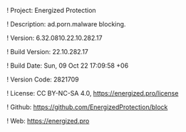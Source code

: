! Project: Energized Protection

! Description: ad.porn.malware blocking.

! Version: 6.32.0810.22.10.282.17

! Build Version: 22.10.282.17

! Build Date: Sun, 09 Oct 22 17:09:58 +06

! Version Code: 2821709

! License: CC BY-NC-SA 4.0, https://energized.pro/license

! Github: https://github.com/EnergizedProtection/block

! Web: https://energized.pro
